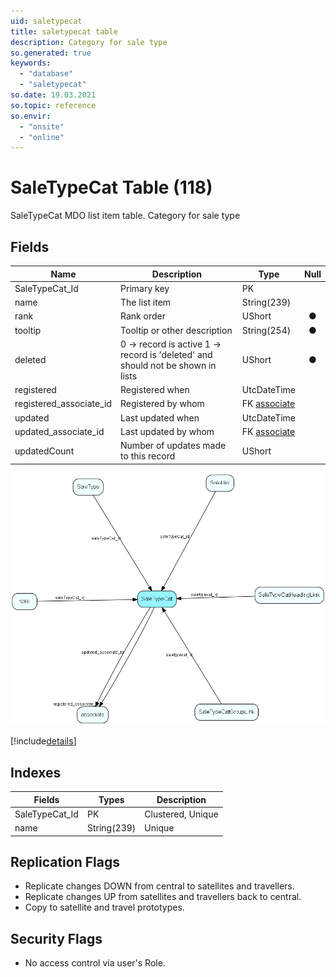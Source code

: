 ```yaml
---
uid: saletypecat
title: saletypecat table
description: Category for sale type
so.generated: true
keywords:
  - "database"
  - "saletypecat"
so.date: 19.03.2021
so.topic: reference
so.envir:
  - "onsite"
  - "online"
---
```


# SaleTypeCat Table (118)

SaleTypeCat MDO list item table.
Category for sale type

## Fields

| Name | Description | Type | Null |
|------|-------------|------|:----:|
|SaleTypeCat\_Id|Primary key|PK| |
|name|The list item|String(239)| |
|rank|Rank order|UShort|&#x25CF;|
|tooltip|Tooltip or other description|String(254)|&#x25CF;|
|deleted|0 -&gt; record is active 1 -&gt; record is &apos;deleted&apos; and should not be shown in lists|UShort|&#x25CF;|
|registered|Registered when|UtcDateTime| |
|registered\_associate\_id|Registered by whom|FK [associate](associate.md)| |
|updated|Last updated when|UtcDateTime| |
|updated\_associate\_id|Last updated by whom|FK [associate](associate.md)| |
|updatedCount|Number of updates made to this record|UShort| |


![SaleTypeCat table relationship diagram](media\SaleTypeCat.png)

[!include[details](./includes/SaleTypeCat.md)]

## Indexes

| Fields | Types | Description |
|--------|-------|-------------|
|SaleTypeCat\_Id |PK |Clustered, Unique |
|name |String(239) |Unique |

## Replication Flags

* Replicate changes DOWN from central to satellites and travellers.
* Replicate changes UP from satellites and travellers back to central.
* Copy to satellite and travel prototypes.

## Security Flags

* No access control via user's Role.

